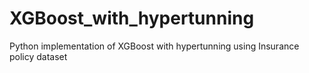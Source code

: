 # XGBoost_with_hypertunning
Python implementation of XGBoost with hypertunning using Insurance policy dataset
